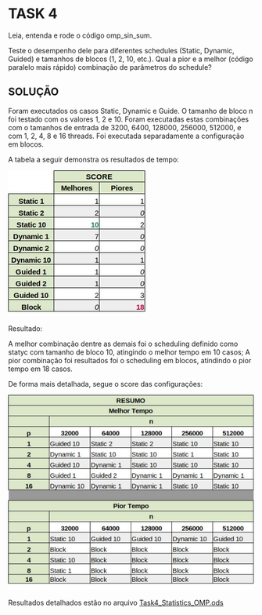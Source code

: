 # TASK 4

Leia, entenda e rode o código omp_sin_sum.

Teste o desempenho dele para diferentes schedules (Static, Dynamic, Guided) e tamanhos de blocos (1, 2, 10, etc.).
Qual a pior e a melhor (código paralelo mais rápido)  combinação de parâmetros do schedule?

## SOLUÇÃO

Foram executados os casos Static, Dynamic e Guide.
O tamanho de bloco n foi testado com os valores 1, 2 e 10.
Foram executadas estas combinações com o tamanhos de entrada de 3200, 6400, 128000, 256000, 512000, e com 1, 2, 4, 8 e 16 threads.
Foi executada separadamente a configuração em blocos.

A tabela a seguir demonstra os resultados de tempo:

![text](https://github.com/rafaelfreesz/DCC125ParallelProgramming/blob/master/OpenMP/Task_4/stats.jpg)

Resultado:

A melhor combinação dentre as demais foi o scheduling definido como statyc com tamanho de bloco 10, atingindo o melhor tempo em 10 casos;
A pior combinação foi resultados foi o scheduling em blocos, atindindo o pior tempo em 18 casos.

De forma mais detalhada, segue o score das configurações:

![text](https://github.com/rafaelfreesz/DCC125ParallelProgramming/blob/master/OpenMP/Task_4/stats2.jpg)

Resultados detalhados estão no arquivo [Task4_Statistics_OMP.ods](https://github.com/rafaelfreesz/DCC125ParallelProgramming/blob/master/OpenMP/Task_4/Task4_Statistics_OMP.ods)
